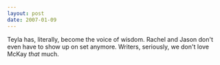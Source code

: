 ```yaml
---
layout: post
date: 2007-01-09
---
```


Teyla has, literally, become the voice of wisdom. Rachel and Jason don't even have to show up on set anymore. Writers, seriously, we don't love McKay *that* much.

